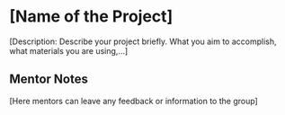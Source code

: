 # [Name of the Project]
[Description: Describe your project briefly. What you aim to accomplish, what materials you are using,...]

## Mentor Notes
[Here mentors can leave any feedback or information to the group]
